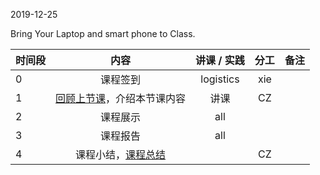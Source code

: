 2019-12-25

Bring Your Laptop and smart phone  to Class. 

|时间段     |  内容    | 讲课 / 实践     |  分工  |  备注       |
| :---      |   :----:    |   :----:    |    :----:    | ---: |
|   0       |  课程签到     |  logistics   |     xie     |        |
|   1       |  [回顾上节课](../WW15/WW15-Plan.md)，介绍本节课内容     |  讲课    |     CZ     |        |
|   2       |  课程展示      |   all  |         |     | 
|   3       |  课程报告      |   all  |         |     | 
|   4       |  课程小结，[课程总结](../WW16/Course-Summary-2019A.md)       |     |  CZ |   |



